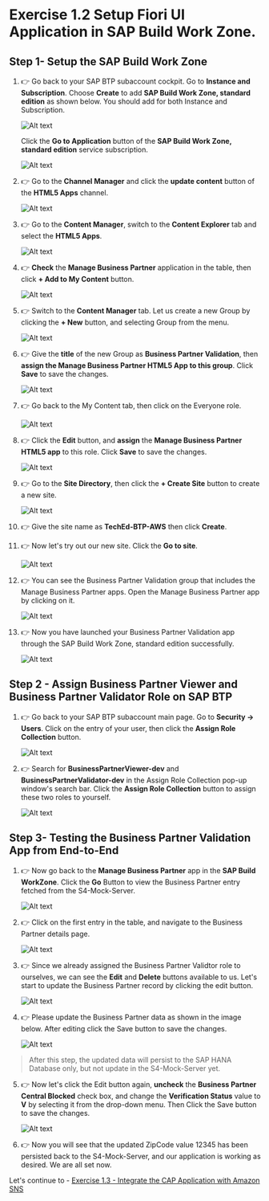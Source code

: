 # Exercise 1.2 Setup Fiori UI Application in SAP Build Work Zone.


## Step 1- Setup the SAP Build Work Zone

1. 👉 Go back to your SAP BTP subaccount cockpit. Go to **Instance and Subscription**. Choose **Create** to add **SAP Build Work Zone, standard edition** as shown below. You should add for both Instance and Subscription.

    ![Alt text](./images/buildworkzone.png)

    Click the **Go to Application** button of the **SAP Build Work Zone, standard edition** service subscription.

    ![Alt text](./images/cap-dev-86.png)

2. 👉 Go to the **Channel Manager** and click the **update content** button of the **HTML5 Apps** channel.

    ![Alt text](./images/cap-dev-87.png)

3. 👉 Go to the **Content Manager**, switch to the **Content Explorer** tab and select the **HTML5 Apps**.

    ![Alt text](./images/cap-dev-88.png)

4. 👉 **Check** the **Manage Business Partner** application in the table, then click **+ Add to My Content** button.

    ![Alt text](./images/cap-dev-89.png)

5. 👉 Switch to the **Content Manager** tab. Let us create a new Group by clicking the **+ New** button, and selecting Group from the menu.

    ![Alt text](./images/cap-dev-90.png)

6. 👉 Give the **title** of the new Group as **Business Partner Validation**, then **assign the Manage Business Partner HTML5 App to this group**. Click **Save** to save the changes.

    ![Alt text](./images/cap-dev-91.png)

7. 👉 Go back to the My Content tab, then click on the Everyone role.

    ![Alt text](./images/cap-dev-92.png)

8. 👉 Click the **Edit** button, and **assign** the **Manage Business Partner HTML5 app** to this role. Click **Save** to save the changes.

    ![Alt text](./images/cap-dev-93.png)

9. 👉 Go to the **Site Directory**, then click the **+ Create Site** button to create a new site. 

    ![Alt text](./images/cap-dev-94.png)

10. 👉 Give the site name as **TechEd-BTP-AWS** then click **Create**.

11. 👉 Now let's try out our new site. Click the **Go to site**.

    ![Alt text](./images/cap-dev-96.png)

12. 👉 You can see the Business Partner Validation group that includes the Manage Business Partner apps. Open the Manage Business Partner app by clicking on it.

    ![Alt text](./images/cap-dev-97.png)

13. 👉 Now you have launched your Business Partner Validation app through the SAP Build Work Zone, standard edition successfully.

    ![Alt text](./images/cap-dev-98.png)

## Step 2 - Assign Business Partner Viewer and Business Partner Validator Role on SAP BTP 

1. 👉 Go back to your SAP BTP subaccount main page. Go to **Security -> Users**. Click on the entry of your user, then click the **Assign Role Collection** button.

    ![Alt text](./images/cap-dev-99.png)

2. 👉 Search for **BusinessPartnerViewer-dev** and **BusinessPartnerValidator-dev** in the Assign Role Collection pop-up window's search bar. Click the **Assign Role Collection** button to assign these two roles to yourself.

    ![Alt text](./images/cap-dev-100.png)

## Step 3- Testing the Business Partner Validation App from End-to-End

1. 👉 Now go back to the **Manage Business Partner** app in the **SAP Build WorkZone**. Click the **Go** Button to view the Business Partner entry fetched from the S4-Mock-Server.

    ![Alt text](./images/cap-dev-101.png)

2. 👉 Click on the first entry in the table, and navigate to the Business Partner details page.

    ![Alt text](./images/cap-dev-102.png)

3. 👉 Since we already assigned the Business Partner Validtor role to ourselves, we can see the **Edit** and **Delete** buttons available to us. Let's start to update the Business Partner record by clicking the edit button.

    ![Alt text](./images/cap-dev-103.png)

4. 👉 Please update the Business Partner data as shown in the image below. After editing click the Save button to save the changes. 

    ![Alt text](./images/cap-dev-104.png)

> After this step, the updated data will persist to the SAP HANA Database only, but not update in the S4-Mock-Server yet.


5. 👉 Now let's click the Edit button again, **uncheck** the **Business Partner Central Blocked** check box, and change the **Verification Status** value to **V** by selecting it from the drop-down menu. Then Click the Save button to save the changes.

    ![Alt text](./images/cap-dev-105.png)

6. 👉 Now you will see that the updated ZipCode value 12345 has been persisted back to the S4-Mock-Server, and our application is working as desired. We are all set now.


Let's continue to - [Exercise 1.3 - Integrate the CAP Application with Amazon SNS](../ex1.3/README.md)
